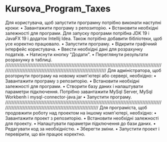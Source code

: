 # Kursova_Program_Taxes
Для користувача, щоб запустити програмну потрібно виконати наступні кроки:
  •	Завантажити програму з репозиторію.
  •	Встановити необхідні залежності для програми.
  Для запуску програми потрібна JDK 19 і JavaFX 19 і додаток Intellij Idea.
  Також потрібно добавити бібліотеки, щоб усе коректно працювало.
  •	Запустити програму.
  •	Відкрити графічний інтерфейс користувача.
  •	Ввести необхідні дані для розрахунку податків.
  •	Натиснути кнопку "Додати".
  •	Переглянути результати розрахунку в таблиці.
  ///////////////////////////////////////////////////////////////////////////////////////////////////////////////////////////////////////////////////////////////////
Для адміністратора, щоб розгорнути програму на новому комп'ютері або сервері, необхідно:
  •	Завантажити програму з репозиторію.
  •	Встановити необхідні залежності для програми.
  •	Створити базу даних і налаштувати параметри підключення. Потрібно завантажити MySql Server, MySql Workbenh і mysql-connector-java.jar
  •	Запустити програму.
  //////////////////////////////////////////////////////////////////////////////////////////////////////////////////////////////////////////////////////////////
Для програміста, щоб продовжити роботу над проектом на іншому комп'ютері, необхідно:
  •	Завантажити проект з репозиторію.
  •	Встановити необхідні залежності для проекту.
  •	Налаштувати параметри підключення до бази даних.
  •	Редагувати код за необхідністю.
  •	Зберегти зміни.
  •	Запустити проект і перевірити, що він працює коректно.
